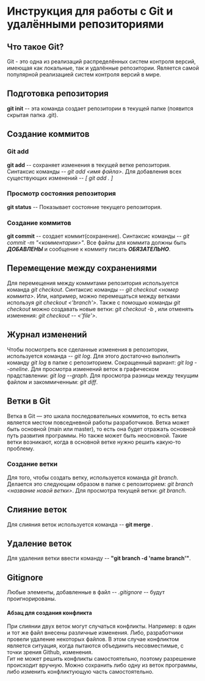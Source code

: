 # Инструкция для работы с Git и удалёнными репозиториями

## Что такое Git?
Git - это одна из реализаций распределённых систем контроля версий, имеющая как локальные, так и удалённые репозитории. Является самой популярной реализацией систем контроля версий в мире.

## Подготовка репозитория
**git init**  -- эта команда создает репозитории в текущей папке (появится скрытая папка .git).

## Создание коммитов

### Git add
**git add** -- сохраняет изменения в текущей ветке репозитория. Синтаксис команды -- *git add <имя файла>*.
Для добавления всех существующих изменений -- *[ git add . ]*

### Просмотр состояния репозитория
**git status** -- Показывает состояние текущего репозитория.

### Создание коммитов
**git commit** -- создает коммит(сохранение). Синтаксис команды -- *git commit -m "<комментарии>"*. Все файлы для коммита должны быть ***ДОБАВЛЕНЫ*** и сообщение к коммиту писать ***ОБЯЗАТЕЛЬНО***.

## Перемещение между сохранениями
Для перемещения между коммитами репозитория используется команда *git checkout*. Синтаксис команды -- *git checkout <номер коммита>*. Или, например, можно перемещаться между ветками используя *git checkout <'branch'>*. 
Также с помощью команды *git checkout* можно создавать новые ветки:  *git checkout -b <branchname>*, или отменять изменения: *git checkout -- <'file'>*.

## Журнал изменений
Чтобы посмотреть все сделанные изменения в репозитории, используется команда -- *git log*. Для этого достаточно выполнить команду *git log* в папке с репозиторием. Cокращенный вариант: *git log --oneline*.
Для просмотра изменений веток в графическом прадставлении: *git log --graph*.
Для просмотра разницы между текущим файлом и закоммиченным: *git diff*.


## Ветки в Git
Ветка в Git — это шкала последовательных коммитов, то есть ветка является местом повседневной работы разработчиков. Ветка может быть основной (main или master), то есть она будет отражать основной путь развития программы. Но также может быть неосновной. Такие ветки возникают, когда в основной ветке нужно решить какую-то проблему.

### Создание ветки
Для того, чтобы создать ветку, используется команда *git branch*. Делается это следующим образом в папке с репозиторием: *git branch <название новой ветки>*.
Для просмотра текущей ветки: *git branch*.

## Слияние веток
Для слияния веток используется команда -- **git merge <name branch>**.

## Удаление веток
Для удаления ветки ввести команду -- **"git branch -d 'name branch'"**.

## Gitignore
Любые элементы, добавленные в файл -- *.gitignore* -- будут проигнорированы.

#### Абзац для создания конфликта
При слиянии двух веток могут случаться конфликты. Например: в один и тот же файл внесены различные изменения. Либо, разработчики провели удаление некоторых файлов. В этом случае конфликтом является ситуация, когда пытаются объединить несовместимые, с точки зрения Github, изменения.  
Гит не может решить конфликты самостоятельно, поэтому разрешение происходит вручную. Можно сохранить либо одну из веток программы, либо изменить конфликтующую часть самостоятельно.
